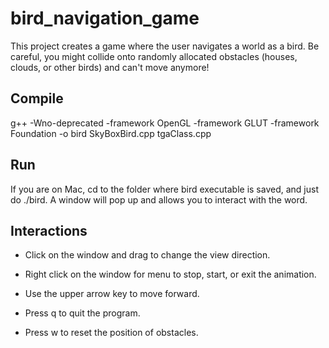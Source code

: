 # bird_navigation_game



This project creates a game where the user navigates a world as a bird. Be careful, you might collide onto randomly allocated obstacles (houses, clouds, or other birds) and can't move anymore!

## Compile

g++ -Wno-deprecated -framework OpenGL -framework GLUT -framework Foundation -o bird SkyBoxBird.cpp tgaClass.cpp

## Run

If you are on Mac, cd to the folder where bird executable is saved, and just do ./bird. A window will pop up and allows you to interact with the word.

## Interactions

 * Click on the window and drag to change the view direction.
 
 * Right click on the window for menu to stop, start, or exit the animation.
 
 * Use the upper arrow key to move forward.
 
 * Press q to quit the program.
 * Press w to reset the position of obstacles.
